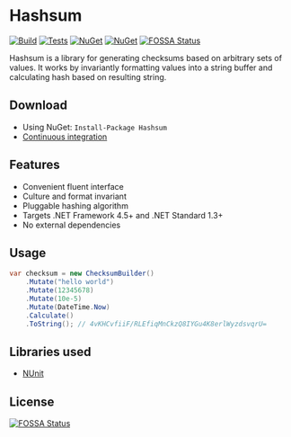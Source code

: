 # Hashsum

[![Build](https://img.shields.io/appveyor/ci/Tyrrrz/Hashsum/master.svg)](https://ci.appveyor.com/project/Tyrrrz/Hashsum)
[![Tests](https://img.shields.io/appveyor/tests/Tyrrrz/Hashsum/master.svg)](https://ci.appveyor.com/project/Tyrrrz/Hashsum)
[![NuGet](https://img.shields.io/nuget/v/Hashsum.svg)](https://nuget.org/packages/Hashsum)
[![NuGet](https://img.shields.io/nuget/dt/Hashsum.svg)](https://nuget.org/packages/Hashsum)
[![FOSSA Status](https://app.fossa.io/api/projects/git%2Bgithub.com%2FTyrrrz%2FHashsum.svg?type=shield)](https://app.fossa.io/projects/git%2Bgithub.com%2FTyrrrz%2FHashsum?ref=badge_shield)

Hashsum is a library for generating checksums based on arbitrary sets of values. It works by invariantly formatting values into a string buffer and calculating hash based on resulting string.

## Download

- Using NuGet: `Install-Package Hashsum`
- [Continuous integration](https://ci.appveyor.com/project/Tyrrrz/Hashsum)

## Features

- Convenient fluent interface
- Culture and format invariant
- Pluggable hashing algorithm
- Targets .NET Framework 4.5+ and .NET Standard 1.3+
- No external dependencies

## Usage

```c#
var checksum = new ChecksumBuilder()
    .Mutate("hello world")
    .Mutate(12345678)
    .Mutate(10e-5)
    .Mutate(DateTime.Now)
    .Calculate()
    .ToString(); // 4vKHCvfiiF/RLEfiqMnCkzQ8IYGu4K8erlWyzdsvqrU=
```

## Libraries used

- [NUnit](https://github.com/nunit/nunit)

## License
[![FOSSA Status](https://app.fossa.io/api/projects/git%2Bgithub.com%2FTyrrrz%2FHashsum.svg?type=large)](https://app.fossa.io/projects/git%2Bgithub.com%2FTyrrrz%2FHashsum?ref=badge_large)